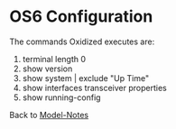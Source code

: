 # OS6 Configuration

The commands Oxidized executes are:

1. terminal length 0
2. show version
3. show system | exclude "Up Time"
4. show interfaces transceiver properties
5. show running-config

Back to [Model-Notes](README.md)
